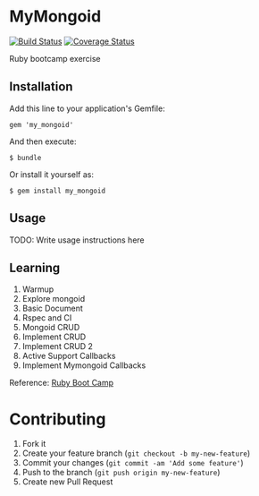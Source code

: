 # MyMongoid

[![Build Status](https://secure.travis-ci.org/puiesabu/my_mongoid.png?branch=master)](http://travis-ci.org/puiesabu/my_mongoid)
[![Coverage Status](https://coveralls.io/repos/puiesabu/my_mongoid/badge.png?branch=master)](https://coveralls.io/r/puiesabu/my_mongoid?branch=master)


Ruby bootcamp exercise

## Installation

Add this line to your application's Gemfile:

    gem 'my_mongoid'

And then execute:

    $ bundle

Or install it yourself as:

    $ gem install my_mongoid

## Usage

TODO: Write usage instructions here

## Learning

1. Warmup
2. Explore mongoid
3. Basic Document
4. Rspec and CI
5. Mongoid CRUD
6. Implement CRUD
7. Implement CRUD 2
8. Active Support Callbacks
9. Implement Mymongoid Callbacks

Reference: [Ruby Boot Camp](https://github.com/hayeah/ruby-bootcamp-mongoid)

# Contributing

1. Fork it
2. Create your feature branch (`git checkout -b my-new-feature`)
3. Commit your changes (`git commit -am 'Add some feature'`)
4. Push to the branch (`git push origin my-new-feature`)
5. Create new Pull Request
